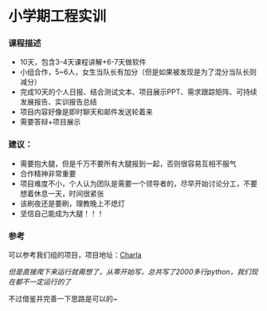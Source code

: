 # 小学期工程实训

### 课程描述

- 10天，包含3-4天课程讲解+6-7天做软件
- 小组合作，5~6人，女生当队长有加分（但是如果被发现是为了混分当队长则减分）
- 完成10天的个人日报、结合测试文本、项目展示PPT、需求跟踪矩阵、可持续发展报告、实训报告总结
- 项目内容好像是即时聊天和邮件发送轮着来
- 需要答辩+项目展示



### 建议：

- 需要抱大腿，但是千万不要所有大腿报到一起，否则很容易互相不服气
- 合作精神非常重要
- 项目难度不小，个人认为团队是需要一个领导者的，尽早开始讨论分工，不要想着休息一天，时间很紧张
- 该刷夜还是要刷，理教晚上不熄灯
- 坚信自己能成为大腿！！！



### 参考

可以参考我们组的项目，项目地址：[Charla](https://github.com/Robin-WZQ/Charla)

*但是直接爬下来运行就甭想了，从零开始写，总共写了2000多行python，我们现在都不一定运行的了*

不过借鉴并完善一下思路是可以的~



